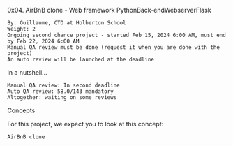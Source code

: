  0x04. AirBnB clone - Web framework
PythonBack-endWebserverFlask

    By: Guillaume, CTO at Holberton School
    Weight: 2
    Ongoing second chance project - started Feb 15, 2024 6:00 AM, must end by Feb 22, 2024 6:00 AM
    Manual QA review must be done (request it when you are done with the project)
    An auto review will be launched at the deadline

In a nutshell…

    Manual QA review: In second deadline
    Auto QA review: 58.0/143 mandatory
    Altogether: waiting on some reviews

Concepts

For this project, we expect you to look at this concept:

    AirBnB clone
